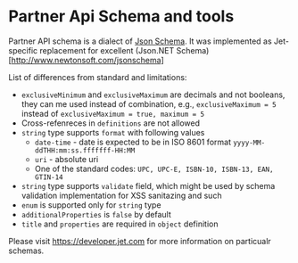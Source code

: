 # Partner Api Schema and tools

Partner API schema is a dialect of [Json Schema](http://json-schema.org/). It was implemented as Jet-specific replacement for excellent (Json.NET Schema)[http://www.newtonsoft.com/jsonschema]

List of differences from standard and limitations:

* `exclusiveMinimum` and `exclusiveMaximum` are decimals and not booleans, they can me used instead of combination, e.g., `exclusiveMaximum = 5` instead of `exclusiveMaximum = true, maximum = 5`
* Cross-refenreces in `definitions` are not allowed
* `string` type supports `format` with following values
   * `date-time` - date is expected to be in ISO 8601 format `yyyy-MM-ddTHH:mm:ss.fffffff-HH:MM`
   *  `uri` -  absolute uri
   * One of the standard codes: `UPC, UPC-E, ISBN-10, ISBN-13, EAN, GTIN-14`
* `string` type supports `validate` field, which might be used by schema validation implementation for XSS sanitazing and such
* `enum` is supported only for `string` type
* `additionalProperties` is `false` by default 
* `title` and `properties` are required in `object` definition


Please visit https://developer.jet.com for more information on particualr schemas.


